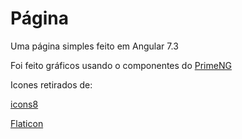 # Página

Uma página simples feito em Angular 7.3

Foi feito gráficos usando o componentes do [PrimeNG](https://www.primefaces.org/primeng/#/)

Icones retirados de:

[icons8](https://icons8.com.br/icons/set/monitor-olho)

[Flaticon](https://www.flaticon.com/free-icon/folder_1333574#term=upload%20document&page=1&position=36)
